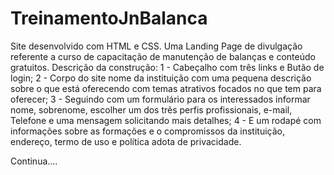 # TreinamentoJnBalanca
Site desenvolvido com HTML e CSS.
Uma Landing Page de divulgação referente a curso de capacitação de manutenção de balanças e conteúdo gratuitos.
Descrição da construção:
1 - Cabeçalho com três links e Butão de login;
2 - Corpo do site nome da instituição com uma pequena descrição sobre o que está oferecendo com temas atrativos focados no que tem para oferecer;
3 - Seguindo com um formulário para os interessados informar nome, sobrenome, escolher um dos três perfis profissionais, e-mail, Telefone e uma mensagem solicitando mais detalhes;
4 - E um rodapé com informações sobre as formações e o compromissos da instituição, endereço, termo de uso e política adota de privacidade.

Continua....
